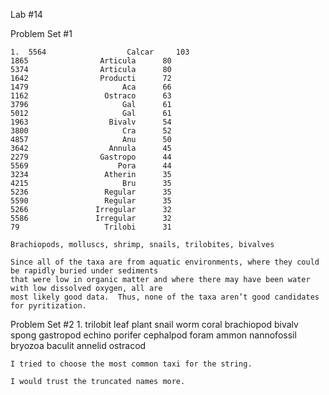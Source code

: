 Lab #14 

Problem Set #1


	1.	5564                  Calcar     103
	1865                Articula      80
	5374                Articula      80
	1642                Producti      72
	1479                     Aca      66
	1162                 Ostraco      63
	3796                     Gal      61
	5012                     Gal      61
	1963                  Bivalv      54
	3800                     Cra      52
	4857                     Anu      50
	3642                  Annula      45
	2279                Gastropo      44
	5569                    Pora      44
	3234                 Atherin      35
	4215                     Bru      35
	5236                 Regular      35
	5590                 Regular      35
	5266               Irregular      32
	5586               Irregular      32
	79                   Trilobi      31

	Brachiopods, molluscs, shrimp, snails, trilobites, bivalves

	Since all of the taxa are from aquatic environments, where they could be rapidly buried under sediments 
	that were low in organic matter and where there may have been water with low dissolved oxygen, all are 
	most likely good data.  Thus, none of the taxa aren’t good candidates for pyritization.

Problem Set #2
	1.	trilobit
	leaf
	plant
	snail
	worm
	coral
	brachiopod
	bivalv
	spong
	gastropod
	echino
	porifer
	cephalpod
	foram
	ammon
	nannofossil
	bryozoa
	baculit
	annelid
	ostracod

	I tried to choose the most common taxi for the string.

	I would trust the truncated names more. 


